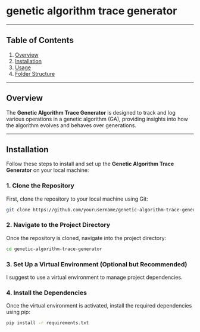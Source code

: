# genetic algorithm trace generator



---

## Table of Contents

1. [Overview](#overview)
2. [Installation](#installation)
3. [Usage](#usage)
4. [Folder Structure](#folder-structure)

---

## Overview

The **Genetic Algorithm Trace Generator** is designed to track and log various operations in a genetic algorithm (GA), 
providing insights into how the algorithm evolves and behaves over generations.

---

## Installation

Follow these steps to install and set up the **Genetic Algorithm Trace Generator** on your local machine:

### 1. Clone the Repository
First, clone the repository to your local machine using Git:

```bash
git clone https://github.com/yourusername/genetic-algorithm-trace-generator.git
```
### 2. Navigate to the Project Directory
Once the repository is cloned, navigate into the project directory:

```bash
cd genetic-algorithm-trace-generator
```

### 3. Set Up a Virtual Environment (Optional but Recommended)

I suggest to use a virtual environment to manage project dependencies.

### 4. Install the Dependencies
Once the virtual environment is activated, install the required dependencies using pip:

```bash
pip install -r requirements.txt
```